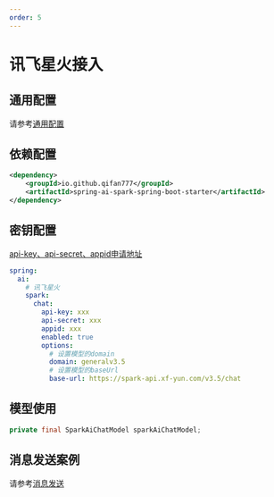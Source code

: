 ```yaml
---
order: 5
---
```

# 讯飞星火接入

## 通用配置

请参考[通用配置](../config/base.md)

## 依赖配置

```xml
<dependency>
    <groupId>io.github.qifan777</groupId>
    <artifactId>spring-ai-spark-spring-boot-starter</artifactId>
</dependency>
```

## 密钥配置

[api-key、api-secret、appid申请地址](https://console.xfyun.cn/app/myapp)

```yml
spring:
  ai:
    # 讯飞星火
    spark:
      chat:
        api-key: xxx
        api-secret: xxx
        appid: xxx
        enabled: true
        options:
          # 设置模型的domain
          domain: generalv3.5
          # 设置模型的baseUrl
          base-url: https://spark-api.xf-yun.com/v3.5/chat
```

## 模型使用

```java
private final SparkAiChatModel sparkAiChatModel;
```

## 消息发送案例

请参考[消息发送](../chat/README.md)
